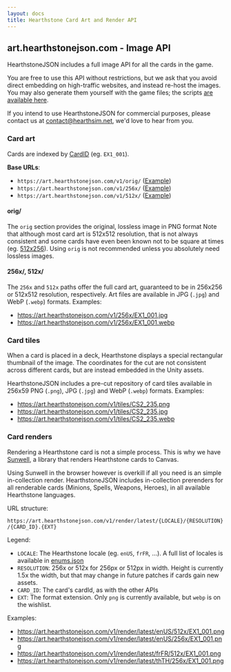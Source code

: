 ```yaml
---
layout: docs
title: Hearthstone Card Art and Render API
---
```


## art.hearthstonejson.com - Image API

HearthstoneJSON includes a full image API for all the cards in the game.

You are free to use this API without restrictions, but we ask that you
avoid direct embedding on high-traffic websites, and instead re-host the
images. You may also generate them yourself with the game files; the scripts
[are available here](https://github.com/HearthSim/HearthstoneJSON.com).

If you intend to use HearthstoneJSON for commercial purposes, please contact us
at <contact@hearthsim.net>, we'd love to hear from you.


### Card art

Cards are indexed by [CardID](https://hearthsim.info/docs/cards/) (eg. `EX1_001`).


**Base URLs**:

- `https://art.hearthstonejson.com/v1/orig/` ([Example](https://art.hearthstonejson.com/v1/orig/EX1_001.png))
- `https://art.hearthstonejson.com/v1/256x/` ([Example](https://art.hearthstonejson.com/v1/256x/EX1_001.jpg))
- `https://art.hearthstonejson.com/v1/512x/` ([Example](https://art.hearthstonejson.com/v1/512x/EX1_001.jpg))


#### orig/

The `orig` section provides the original, lossless image in PNG format
Note that although most card art is 512x512 resolution, that is not always
consistent and some cards have even been known not to be square at times
(eg. [512x256](https://art.hearthstonejson.com/v1/orig/AT_035.png)).
Using `orig` is not recommended unless you absolutely need lossless images.


#### 256x/, 512x/

The `256x` and `512x` paths offer the full card art, guaranteed to be in
256x256 or 512x512 resolution, respectively.
Art files are available in JPG (`.jpg`) and WebP (`.webp`) formats. Examples:

- <https://art.hearthstonejson.com/v1/256x/EX1_001.jpg>
- <https://art.hearthstonejson.com/v1/256x/EX1_001.webp>


### Card tiles

When a card is placed in a deck, Hearthstone displays a special rectangular
thumbnail of the image. The coordinates for the cut are not consistent across
different cards, but are instead embedded in the Unity assets.

HearthstoneJSON includes a pre-cut repository of card tiles available in 256x59
PNG (`.png`), JPG (`.jpg`) and WebP (`.webp`) formats. Examples:

- <https://art.hearthstonejson.com/v1/tiles/CS2_235.png>
- <https://art.hearthstonejson.com/v1/tiles/CS2_235.jpg>
- <https://art.hearthstonejson.com/v1/tiles/CS2_235.webp>


### Card renders

Rendering a Hearthstone card is not a simple process.
This is why we have [Sunwell](https://github.com/HearthSim/Sunwell), a library
that renders Hearthstone cards to Canvas.

Using Sunwell in the browser however is overkill if all you need is an simple
in-collection render. HearthstoneJSON includes in-collection prerenders for all
renderable cards (Minions, Spells, Weapons, Heroes), in all available Hearthstone
languages.

URL structure:

`https://art.hearthstonejson.com/v1/render/latest/{LOCALE}/{RESOLUTION}/{CARD_ID}.{EXT}`

Legend:

- `LOCALE`: The Hearthstone locale (eg. `enUS`, `frFR`, ...).
  A full list of locales is available in [enums.json](https://api.hearthstonejson.com/v1/enums.json)
- `RESOLUTION`: 256x or 512x for 256px or 512px in width. Height is currently
  1.5x the width, but that may change in future patches if cards gain new assets.
- `CARD_ID`: The card's cardId, as with the other APIs
- `EXT`: The format extension. Only `png` is currently available, but `webp` is
  on the wishlist.

Examples:

- <https://art.hearthstonejson.com/v1/render/latest/enUS/512x/EX1_001.png>
- <https://art.hearthstonejson.com/v1/render/latest/enUS/256x/EX1_001.png>
- <https://art.hearthstonejson.com/v1/render/latest/frFR/512x/EX1_001.png>
- <https://art.hearthstonejson.com/v1/render/latest/thTH/256x/EX1_001.png>
